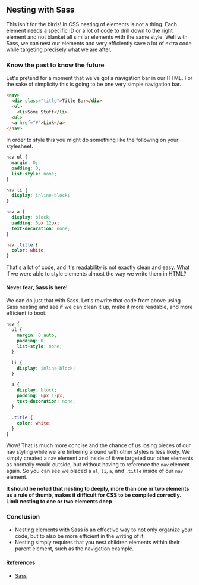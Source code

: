 ## Nesting with Sass

This isn't for the birds! In CSS nesting of elements is not a thing. Each element needs a specific ID or a lot of code to drill down to the right element and not blanket all similar elements with the same style. Well with Sass, we can nest our elements and very efficiently save a lot of extra code while targeting precisely what we are after.

### Know the past to know the future

Let's pretend for a moment that we've got a navigation bar in our HTML. For the sake of simplicity this is going to be one very simple navigation bar.

```HTML
<nav>
  <div class="title">Title Bar</div>
  <ul>
    <li>Some Stuff</li>
  <ul>
  <a href="#">Link</a>
</nav>
```

In order to style this you might do something like the following on your stylesheet.

```css
nav ul {
  margin: 0;
  padding: 0;
  list-style: none;
}

nav li {
  display: inline-block;
}

nav a {
  display: block;
  padding: 6px 12px;
  text-decoration: none;
}

nav .title {
  color: white;
}
```

That's a lot of code, and it's readability is not exactly clean and easy. What if we were able to style elements almost the way we write them in HTML?

#### Never fear, Sass is here!

We can do just that with Sass. Let's rewrite that code from above using Sass nesting and see if we can clean it up, make it more readable, and more efficient to boot.

```css
nav {
  ul {
    margin: 0 auto;
    padding: 0;
    list-style: none;
  }

  li {
    display: inline-block;
  }

  a {
    display: block;
    padding: 6px 12px;
    text-decoration: none;
  }

  .title {
    color: white;
  }
}
```

Wow! That is much more concise and the chance of us losing pieces of our nav styling while we are tinkering around with other styles is less likely. We simply created a `nav` element and inside of it we targeted our other elements as normally would outside, but without having to reference the `nav` element again. So you can see we placed a `ul`, `li`, `a`, and `.title` inside of our `nav` element.


**It should be noted that nesting to deeply, more than one or two elements as a rule of thumb, makes it difficult for CSS to be compiled correctly. Limit nesting to one or two elements deep**

### Conclusion
* Nesting elements with Sass is an effective way to not only organize your code, but to also be more efficient in the writing of it.
* Nesting simply requires that you nest children elements within their parent element, such as the navigation example.

#### References
* [Sass](http://sass-lang.com/guide)
